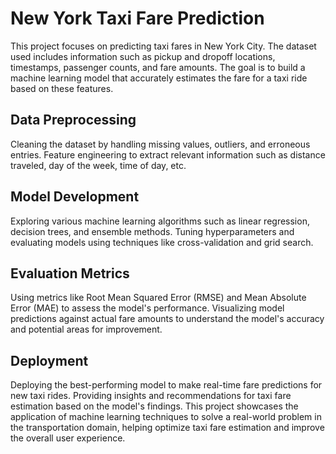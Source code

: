 # New York Taxi Fare Prediction
This project focuses on predicting taxi fares in New York City. The dataset used includes information such as pickup and dropoff locations, timestamps, passenger counts, and fare amounts. The goal is to build a machine learning model that accurately estimates the fare for a taxi ride based on these features.

## Data Preprocessing
Cleaning the dataset by handling missing values, outliers, and erroneous entries.
Feature engineering to extract relevant information such as distance traveled, day of the week, time of day, etc.
## Model Development
Exploring various machine learning algorithms such as linear regression, decision trees, and ensemble methods.
Tuning hyperparameters and evaluating models using techniques like cross-validation and grid search.
## Evaluation Metrics
Using metrics like Root Mean Squared Error (RMSE) and Mean Absolute Error (MAE) to assess the model's performance.
Visualizing model predictions against actual fare amounts to understand the model's accuracy and potential areas for improvement.
## Deployment
Deploying the best-performing model to make real-time fare predictions for new taxi rides.
Providing insights and recommendations for taxi fare estimation based on the model's findings.
This project showcases the application of machine learning techniques to solve a real-world problem in the transportation domain, helping optimize taxi fare estimation and improve the overall user experience.
